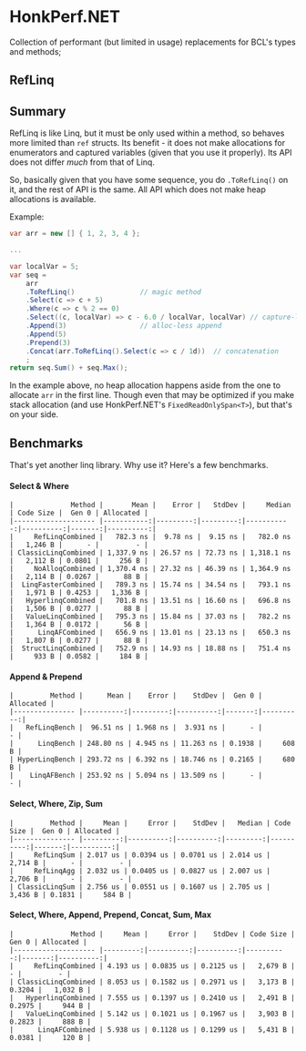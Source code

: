 # HonkPerf.NET

Collection of performant (but limited in usage) replacements for BCL's types and methods;

## RefLinq

## Summary

RefLinq is like Linq, but it must be only used within a method, so behaves more limited than `ref` structs. Its benefit - it does not make allocations for enumerators and captured variables (given that you use it properly). Its API does not differ *much* from that of Linq.

So, basically given that you have some sequence, you do `.ToRefLinq()` on it, and the rest of API is the same. All API which does not make heap allocations is available.

Example:

```cs
var arr = new [] { 1, 2, 3, 4 };

...

var localVar = 5;
var seq =
    arr
    .ToRefLinq()                // magic method
    .Select(c => c + 5)
    .Where(c => c % 2 == 0)
    .Select((c, localVar) => c - 6.0 / localVar, localVar) // capture-less capture
    .Append(3)                  // alloc-less append
    .Append(5)
    .Prepend(3)
    .Concat(arr.ToRefLinq().Select(c => c / 1d))  // concatenation
    ;
return seq.Sum() + seq.Max();
```

In the example above, no heap allocation happens aside from the one to allocate `arr` in the first line. Though even that may be optimized if you make stack allocation (and use HonkPerf.NET's `FixedReadOnlySpan<T>`), but that's on your side.

## Benchmarks

That's yet another linq library. Why use it? Here's a few benchmarks.


#### Select & Where
```
|              Method |       Mean |    Error |   StdDev |     Median | Code Size |  Gen 0 | Allocated |
|-------------------- |-----------:|---------:|---------:|-----------:|----------:|-------:|----------:|
|     RefLinqCombined |   782.3 ns |  9.78 ns |  9.15 ns |   782.0 ns |   1,246 B |      - |         - |
| ClassicLinqCombined | 1,337.9 ns | 26.57 ns | 72.73 ns | 1,318.1 ns |   2,112 B | 0.0801 |     256 B |
|     NoAlloqCombined | 1,370.4 ns | 27.32 ns | 46.39 ns | 1,364.9 ns |   2,114 B | 0.0267 |      88 B |
|  LinqFasterCombined |   789.3 ns | 15.74 ns | 34.54 ns |   793.1 ns |   1,971 B | 0.4253 |   1,336 B |
|   HyperlinqCombined |   701.8 ns | 13.51 ns | 16.60 ns |   696.8 ns |   1,506 B | 0.0277 |      88 B |
|   ValueLinqCombined |   795.3 ns | 15.84 ns | 37.03 ns |   782.2 ns |   1,364 B | 0.0172 |      56 B |
|      LinqAFCombined |   656.9 ns | 13.01 ns | 23.13 ns |   650.3 ns |   1,807 B | 0.0277 |      88 B |
|  StructLinqCombined |   752.9 ns | 14.93 ns | 18.88 ns |   751.4 ns |     933 B | 0.0582 |     184 B |
```

#### Append & Prepend
```
|         Method |      Mean |    Error |    StdDev |  Gen 0 | Allocated |
|--------------- |----------:|---------:|----------:|-------:|----------:|
|   RefLinqBench |  96.51 ns | 1.968 ns |  3.931 ns |      - |         - |
|      LinqBench | 248.80 ns | 4.945 ns | 11.263 ns | 0.1938 |     608 B |
| HyperLinqBench | 293.72 ns | 6.392 ns | 18.746 ns | 0.2165 |     680 B |
|    LinqAFBench | 253.92 ns | 5.094 ns | 13.509 ns |      - |         - |
```

#### Select, Where, Zip, Sum
```
|         Method |     Mean |     Error |    StdDev |   Median | Code Size |  Gen 0 | Allocated |
|--------------- |---------:|----------:|----------:|---------:|----------:|-------:|----------:|
|     RefLinqSum | 2.017 us | 0.0394 us | 0.0701 us | 2.014 us |   2,714 B |      - |         - |
|     RefLinqAgg | 2.032 us | 0.0405 us | 0.0827 us | 2.007 us |   2,706 B |      - |         - |
| ClassicLinqSum | 2.756 us | 0.0551 us | 0.1607 us | 2.705 us |   3,436 B | 0.1831 |     584 B |
```

#### Select, Where, Append, Prepend, Concat, Sum, Max
```
|              Method |     Mean |     Error |    StdDev | Code Size |  Gen 0 | Allocated |
|-------------------- |---------:|----------:|----------:|----------:|-------:|----------:|
|     RefLinqCombined | 4.193 us | 0.0835 us | 0.2125 us |   2,679 B |      - |         - |
| ClassicLinqCombined | 8.053 us | 0.1582 us | 0.2971 us |   3,173 B | 0.3204 |   1,032 B |
|   HyperlinqCombined | 7.555 us | 0.1397 us | 0.2410 us |   2,491 B | 0.2975 |     944 B |
|   ValueLinqCombined | 5.142 us | 0.1021 us | 0.1967 us |   3,903 B | 0.2823 |     888 B |
|      LinqAFCombined | 5.938 us | 0.1128 us | 0.1299 us |   5,431 B | 0.0381 |     120 B |
```
